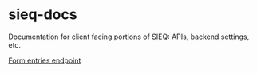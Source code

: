 # sieq-docs
Documentation for client facing portions of SIEQ: APIs, backend settings, etc.

[Form entries endpoint](https://github.com/teamsidev/sieq-docs/blob/master/FormsEntriesEndpoint.md)
